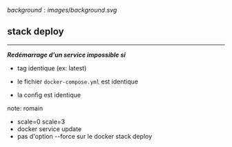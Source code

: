 $background:images/background.svg$
## stack deploy
---

***Redémarrage d'un service impossible si***

* tag identique (ex: latest)

* le fichier `docker-compose.yml` est identique

* la config est identique

note: romain
* scale=0 scale=3
* docker service update
* pas d'option --force sur le docker stack deploy

